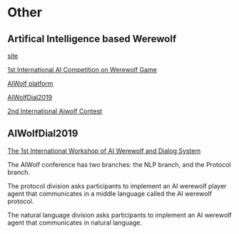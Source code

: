# Other



## Artifical Intelligence based Werewolf

[site](http://aiwolf.org/en/)

[1st International AI Competition on Werewolf Game](http://aiwolf.org/en/archives/2023)

[AIWolf platform](http://aiwolf.org/en/server)

[AIWolfDial2019](https://aiwolfdial.kanolab.net/)

[2nd International Aiwolf Contest](http://aiwolf.org/en/2nd-international-aiwolf-contest)



## AIWolfDial2019

[The 1st International Workshop of AI Werewolf and Dialog System](https://aiwolfdial.kanolab.net/)

The AIWolf conference has two branches: the NLP branch, and the Protocol branch.

The protocol division asks participants to implement an AI werewolf player agent that communicates in a middle language called the AI werewolf protocol.

The natural language division asks participants to implement an AI werewolf agent that communicates in natural language.

